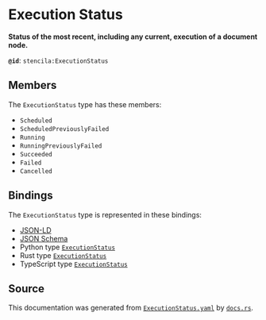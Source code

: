 # Execution Status

**Status of the most recent, including any current, execution of a document node.**

**`@id`**: `stencila:ExecutionStatus`

## Members

The `ExecutionStatus` type has these members:

- `Scheduled`
- `ScheduledPreviouslyFailed`
- `Running`
- `RunningPreviouslyFailed`
- `Succeeded`
- `Failed`
- `Cancelled`

## Bindings

The `ExecutionStatus` type is represented in these bindings:

- [JSON-LD](https://stencila.dev/ExecutionStatus.jsonld)
- [JSON Schema](https://stencila.dev/ExecutionStatus.schema.json)
- Python type [`ExecutionStatus`](https://github.com/stencila/stencila/blob/main/python/python/stencila/types/execution_status.py)
- Rust type [`ExecutionStatus`](https://github.com/stencila/stencila/blob/main/rust/schema/src/types/execution_status.rs)
- TypeScript type [`ExecutionStatus`](https://github.com/stencila/stencila/blob/main/typescript/src/types/ExecutionStatus.ts)

## Source

This documentation was generated from [`ExecutionStatus.yaml`](https://github.com/stencila/stencila/blob/main/schema/ExecutionStatus.yaml) by [`docs.rs`](https://github.com/stencila/stencila/blob/main/rust/schema-gen/src/docs.rs).